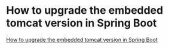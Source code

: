 # How to upgrade the embedded tomcat version in Spring Boot
[How to upgrade the embedded tomcat version in Spring Boot](https://aiwithcloud.com/2022/09/15/how_to_upgrade_the_embedded_tomcat_version_in_spring_boot/)